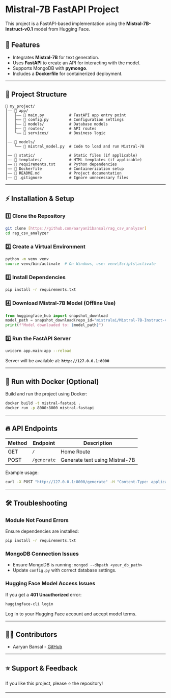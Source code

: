 # Mistral-7B FastAPI Project

This project is a FastAPI-based implementation using the **Mistral-7B-Instruct-v0.1** model from Hugging Face.

## 🚀 Features
- Integrates **Mistral-7B** for text generation.
- Uses **FastAPI** to create an API for interacting with the model.
- Supports MongoDB with **pymongo**.
- Includes a **Dockerfile** for containerized deployment.

---

## 💂️ Project Structure
```
💁 my_project/
│—— 📁 app/
│   ├—— 📝 main.py           # FastAPI app entry point
│   ├—— 📝 config.py         # Configuration settings
│   ├—— 📁 models/           # Database models
│   ├—— 📁 routes/           # API routes
│   └—— 📁 services/         # Business logic
│
│—— 📁 models/
│   └—— 📝 mistral_model.py  # Code to load and run Mistral-7B
│
│—— 📁 static/               # Static files (if applicable)
│—— 📁 templates/            # HTML templates (if applicable)
│—— 📝 requirements.txt      # Python dependencies
│—— 📝 Dockerfile            # Containerization setup
│—— 📝 README.md             # Project documentation
│—— 📝 .gitignore            # Ignore unnecessary files
```

---

## ⚡ Installation & Setup

### 1️⃣ Clone the Repository
```bash
git clone [https://github.com/aaryan21bansal/rag_csv_analyzer]
cd rag_csv_analyzer
```

### 2️⃣ Create a Virtual Environment
```bash
python -m venv venv
source venv/bin/activate  # On Windows, use: venv\Scripts\activate
```

### 3️⃣ Install Dependencies
```bash
pip install -r requirements.txt
```

### 4️⃣ Download Mistral-7B Model (Offline Use)
```python
from huggingface_hub import snapshot_download
model_path = snapshot_download(repo_id="mistralai/Mistral-7B-Instruct-v0.1")
print(f"Model downloaded to: {model_path}")
```

### 5️⃣ Run the FastAPI Server
```bash
uvicorn app.main:app --reload
```
Server will be available at: **`http://127.0.0.1:8000`**

---

## 🐳 Run with Docker (Optional)
Build and run the project using Docker:
```bash
docker build -t mistral-fastapi .
docker run -p 8000:8000 mistral-fastapi
```

---

## 🔥 API Endpoints

| Method | Endpoint        | Description             |
|--------|---------------|-------------------------|
| GET    | `/`           | Home Route              |
| POST   | `/generate`   | Generate text using Mistral-7B |

Example usage:
```bash
curl -X POST "http://127.0.0.1:8000/generate" -H "Content-Type: application/json" -d '{"prompt": "Hello, world!"}'
```

---

## 🛠️ Troubleshooting

### **Module Not Found Errors**
Ensure dependencies are installed:
```bash
pip install -r requirements.txt
```

### **MongoDB Connection Issues**
- Ensure MongoDB is running: `mongod --dbpath <your_db_path>`
- Update `config.py` with correct database settings.

### **Hugging Face Model Access Issues**
If you get a **401 Unauthorized** error:
```bash
huggingface-cli login
```
Log in to your Hugging Face account and accept model terms.

---

## 👨‍💻 Contributors
- Aaryan Bansal - [GitHub](https://github.com/aaryan21bansal)

---

## ⭐️ Support & Feedback
If you like this project, please ⭐ the repository!

---

